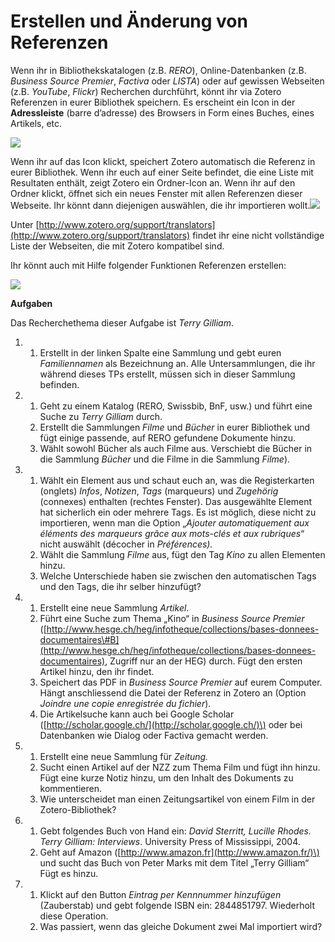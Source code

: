 # Erstellen und Änderung von Referenzen

Wenn ihr in Bibliothekskatalogen \(z.B. _RERO_\), Online-Datenbanken \(z.B. _Business Source Premier_, _Factiva_ oder _LISTA_\) oder auf gewissen Webseiten \(z.B. _YouTube_, _Flickr_\) Recherchen durchführt, könnt ihr via Zotero Referenzen in eurer Bibliothek speichern. Es erscheint ein Icon in der **Adressleiste** \(barre d’adresse\) des Browsers in Form eines Buches, eines Artikels, etc.

![](../.gitbook/assets/adressleiste.png)

Wenn ihr auf das Icon klickt, speichert Zotero automatisch die Referenz in eurer Bibliothek. Wenn ihr euch auf einer Seite befindet, die eine Liste mit Resultaten enthält, zeigt Zotero ein Ordner-Icon an. Wenn ihr auf den Ordner klickt, öffnet sich ein neues Fenster mit allen Referenzen dieser Webseite. Ihr könnt dann diejenigen auswählen, die ihr importieren wollt.![](../.gitbook/assets/bnf_liste.png)

Unter [http://www.zotero.org/support/translators](http://www.zotero.org/support/translators) findet ihr eine nicht vollständige Liste der Webseiten, die mit Zotero kompatibel sind.

Ihr könnt auch mit Hilfe folgender Funktionen Referenzen erstellen:

![](../.gitbook/assets/zotero_funktionnalitat.png)

**Aufgaben**

Das Recherchethema dieser Aufgabe ist _Terry Gilliam_.

1. 1. Erstellt in der linken Spalte eine Sammlung und gebt euren _Familiennamen_ als Bezeichnung an. Alle Untersammlungen, die ihr während dieses TPs erstellt, müssen sich in dieser Sammlung befinden.
2. 1. Geht zu einem Katalog \(RERO, Swissbib, BnF, usw.\) und führt eine Suche zu _Terry Gilliam_ durch. 
   2. Erstellt die Sammlungen _Filme_ und _Bücher_ in eurer Bibliothek und fügt einige passende, auf RERO gefundene Dokumente hinzu.
   3. Wählt sowohl Bücher als auch Filme aus. Verschiebt die Bücher in die Sammlung _Bücher_ und die Filme in die Sammlung _Filme_\).
3. 1. Wählt ein Element aus und schaut euch an, was die Registerkarten \(onglets\) _Infos_, _Notizen_, _Tags_ \(marqueurs\) und _Zugehörig_ \(connexes\) enthalten \(rechtes Fenster\). Das ausgewählte Element hat sicherlich ein oder mehrere Tags. Es ist möglich, diese nicht zu importieren, wenn man die Option „_Ajouter automatiquement aux éléments des marqueurs grâce aux mots-clés et aux rubriques_“ nicht auswählt \(décocher in _Préférences\)._
   2. Wählt die Sammlung _Filme_ aus, fügt den Tag _Kino_ zu allen Elementen hinzu.
   3. Welche Unterschiede haben sie zwischen den automatischen Tags und den Tags, die ihr selber hinzufügt?
4. 1. Erstellt eine neue Sammlung _Artikel_.
   2. Führt eine Suche zum Thema „Kino“ in _Business Source Premier_ \([http://www.hesge.ch/heg/infotheque/collections/bases-donnees-documentaires\#B](http://www.hesge.ch/heg/infotheque/collections/bases-donnees-documentaires), Zugriff nur an der HEG\) durch. Fügt den ersten Artikel hinzu, den ihr findet.
   3. Speichert das PDF in _Business Source Premier_ auf eurem Computer. Hängt anschliessend die Datei der Referenz in Zotero an \(Option _Joindre une copie enregistrée du fichier_\).
   4. Die Artikelsuche kann auch bei Google Scholar \([http://scholar.google.ch/](http://scholar.google.ch/)\) oder bei Datenbanken wie Dialog oder Factiva gemacht werden.
5. 1. Erstellt eine neue Sammlung für _Zeitung._
   2. Sucht einen Artikel auf der NZZ zum Thema Film und fügt ihn hinzu. Fügt eine kurze Notiz hinzu, um den Inhalt des Dokuments zu kommentieren.
   3. Wie unterscheidet man einen Zeitungsartikel von einem Film in der Zotero-Bibliothek?
6. 1. Gebt folgendes Buch von Hand ein:  _David Sterritt, Lucille Rhodes. Terry Gilliam: Interviews_. University Press of Mississippi, 2004.
   2. Geht auf Amazon \([http://www.amazon.fr](http://www.amazon.fr/)\) und sucht das Buch von Peter Marks mit dem Titel „Terry Gilliam“ Fügt es hinzu.
7. 1. Klickt auf den Button _Eintrag per Kennnummer hinzufügen_ \(Zauberstab\) und gebt folgende ISBN ein: 2844851797. Wiederholt diese Operation.
   2. Was passiert, wenn das gleiche Dokument zwei Mal importiert wird?

